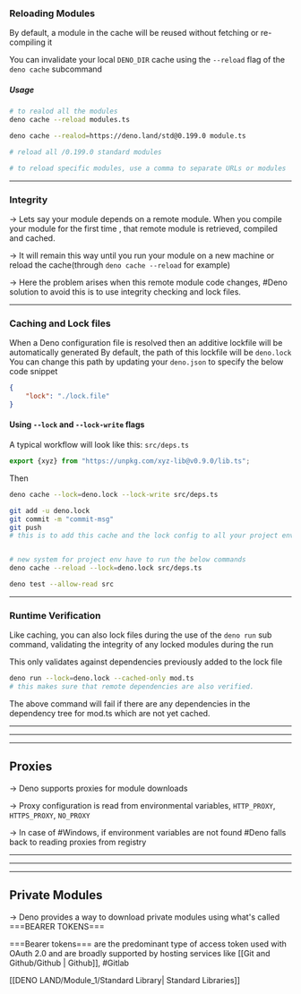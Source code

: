 
### Reloading Modules

By default, a module in the cache will be reused without fetching or re-compiling it

You can invalidate your local `DENO_DIR` cache using the `--reload` flag of the `deno cache` subcommand

##### Usage
```bash
# to realod all the modules
deno cache --reload modules.ts 
```

```bash
deno cache --realod=https://deno.land/std@0.199.0 module.ts

# reload all /0.199.0 standard modules

# to reload specific modules, use a comma to separate URLs or modules
```

---

### Integrity

-> Lets say your module depends on a remote module. When you compile your module for the first time , that remote module is retrieved, compiled and cached.

-> It will remain this way until you run your module on a new machine or reload the cache(through `deno cache --reload` for example)

-> Here the problem arises when this remote module code changes, #Deno solution to avoid this is to use integrity checking and lock files.

---
### Caching and Lock files

When a Deno configuration file is resolved then an additive lockfile will be automatically generated 
By default, the path of this lockfile will be `deno.lock`
You can change this path by updating your `deno.json` to specify the below code snippet
```json
{
	"lock": "./lock.file"
}
```

#### Using `--lock` and `--lock-write` flags
A typical workflow will look like this:
`src/deps.ts`
```typescript
export {xyz} from "https://unpkg.com/xyz-lib@v0.9.0/lib.ts";
```

Then
```bash
deno cache --lock=deno.lock --lock-write src/deps.ts

git add -u deno.lock
git commit -m "commit-msg"
git push
# this is to add this cache and the lock config to all your project env


# new system for project env have to run the below commands
deno cache --reload --lock=deno.lock src/deps.ts

deno test --allow-read src
```

---
### Runtime Verification

Like caching, you can also lock files during the use of the `deno run` sub command, validating the integrity of any locked modules during the run

This only validates against dependencies previously added to the lock file
```bash
deno run --lock=deno.lock --cached-only mod.ts
# this makes sure that remote dependencies are also verified.
```
The above command will fail if there are any dependencies in the dependency tree for mod.ts which are not yet cached.

---
---
---

## Proxies

-> Deno supports proxies for module downloads

-> Proxy configuration is read from environmental variables, `HTTP_PROXY`, `HTTPS_PROXY`, `NO_PROXY`

-> In case of #Windows, if environment variables are not found #Deno falls back to reading proxies from registry

---
---
---


## Private Modules

-> Deno provides a way to download private modules using what's called ===BEARER TOKENS===

===Bearer tokens=== are the predominant type of access token used with OAuth 2.0 and are broadly supported by hosting services like [[Git and Github/Github | Github]], #Gitlab 

[[DENO LAND/Module_1/Standard Library| Standard Libraries]]


